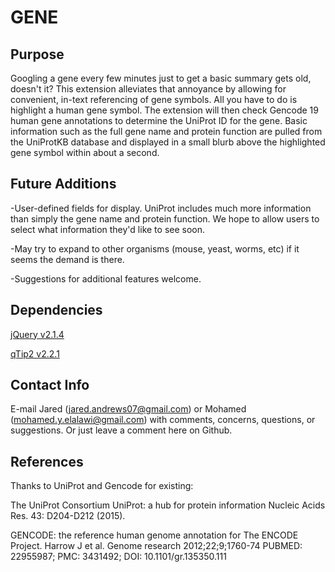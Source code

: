 # GENE

## Purpose

Googling a gene every few minutes just to get a basic summary gets old, doesn't it? This extension alleviates that annoyance by allowing for convenient, in-text referencing of gene symbols. All you have to do is highlight a human gene symbol. The extension will then check Gencode 19 human gene annotations to determine the UniProt ID for the gene. Basic information such as the full gene name and protein function are pulled from the UniProtKB database and displayed in a small blurb above the highlighted gene symbol within about a second. 

## Future Additions

-User-defined fields for display. UniProt includes much more information than simply the gene name and protein function. We hope to allow users to select what information they'd like to see soon.

-May try to expand to other organisms (mouse, yeast, worms, etc) if it seems the demand is there.

-Suggestions for additional features welcome.

## Dependencies
[jQuery v2.1.4](https://jquery.com/)

[qTip2 v2.2.1](http://qtip2.com/)

## Contact Info

E-mail Jared (jared.andrews07@gmail.com) or Mohamed (mohamed.y.elalawi@gmail.com) with comments, concerns, questions, or suggestions. Or just leave a comment here on Github.

## References

Thanks to UniProt and Gencode for existing:

The UniProt Consortium
UniProt: a hub for protein information
Nucleic Acids Res. 43: D204-D212 (2015).

GENCODE: the reference human genome annotation for The ENCODE Project.
Harrow J et al.
Genome research 2012;22;9;1760-74
PUBMED: 22955987; PMC: 3431492; DOI: 10.1101/gr.135350.111
